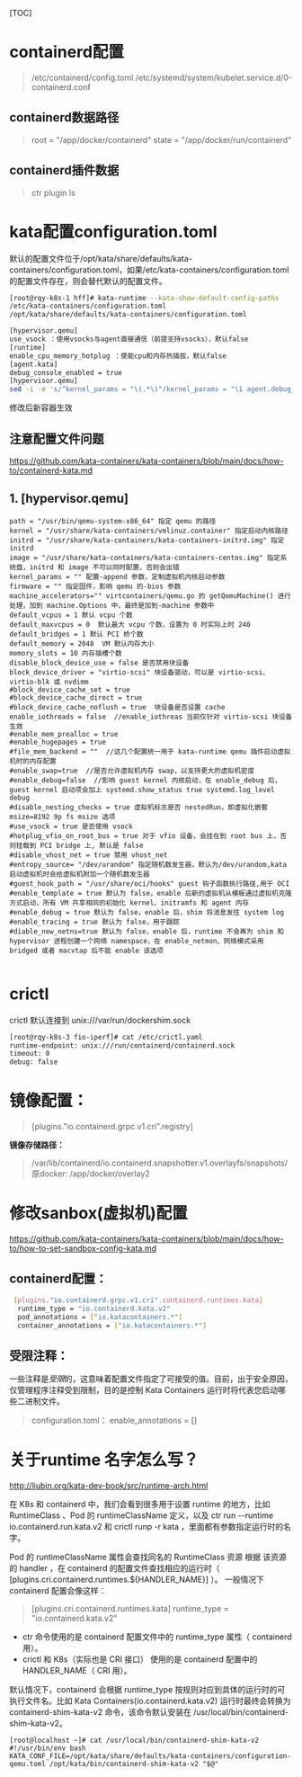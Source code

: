  
[TOC]
# containerd配置

> /etc/containerd/config.toml
> /etc/systemd/system/kubelet.service.d/0-containerd.conf

## containerd数据路径
> root = "/app/docker/containerd"
> state = "/app/docker/run/containerd"


## containerd插件数据
> ctr plugin ls

 

# kata配置configuration.toml

默认的配置文件位于/opt/kata/share/defaults/kata-containers/configuration.toml，如果/etc/kata-containers/configuration.toml的配置文件存在，则会替代默认的配置文件。

```bash
[root@rqy-k8s-1 hff]# kata-runtime --kata-show-default-config-paths
/etc/kata-containers/configuration.toml
/opt/kata/share/defaults/kata-containers/configuration.toml
```

```bash
[hypervisor.qemu]
use_vsock ：使用vsocks与agent直接通信（前提支持vsocks），默认false 
[runtime]
enable_cpu_memory_hotplug ：使能cpu和内存热插拔，默认false
[agent.kata]
debug_console_enabled = true
[hypervisor.qemu]
sed -i -e 's/^kernel_params = "\(.*\)"/kernel_params = "\1 agent.debug_console"/g' "${kata_configuration_file}"
```

修改后新容器生效

## 注意配置文件问题
https://github.com/kata-containers/kata-containers/blob/main/docs/how-to/containerd-kata.md

## 1. [hypervisor.qemu]
```
path = "/usr/bin/qemu-system-x86_64" 指定 qemu 的路径
kernel = "/usr/share/kata-containers/vmlinuz.container" 指定启动内核路径
initrd = "/usr/share/kata-containers/kata-containers-initrd.img" 指定 initrd
image = "/usr/share/kata-containers/kata-containers-centos.img" 指定系统盘，initrd 和 image 不可以同时配置，否则会出错
kernel_params = "" 配置-append 参数，定制虚拟机内核启动参数
firmware = "" 指定固件，影响 qemu 的-bios 参数
machine_accelerators="" virtcontainers/qemu.go 的 getQemuMachine() 进行处理，加到 machine.Options 中，最终是加到-machine 参数中
default_vcpus = 1 默认 vcpu 个数
default_maxvcpus = 0  默认最大 vcpu 个数，设置为 0 时实际上时 240
default_bridges = 1 默认 PCI 桥个数
default_memory = 2048  VM 默认内存大小
memory_slots = 10 内存插槽个数
disable_block_device_use = false 是否禁用块设备
block_device_driver = "virtio-scsi" 块设备驱动，可以是 virtio-scsi、virtio-blk 或 nvdimm
#block_device_cache_set = true
#block_device_cache_direct = true
#block_device_cache_noflush = true  块设备是否设置 cache
enable_iothreads = false  //enable_iothreas 当前仅针对 virtio-scsi 块设备生效
#enable_mem_prealloc = true
#enable_hugepages = true
#file_mem_backend = ""  //这几个配置统一用于 kata-runtime qemu 插件启动虚拟机时的内存配置
#enable_swap=true  //是否允许虚拟机内存 swap，以支持更大的虚拟机密度
#enable_debug=false  //影响 guest kernel 内核启动，在 enable_debug 后，guest kernel 启动项会加上 systemd.show_status true systemd.log_level debug
#disable_nesting_checks = true 虚拟机标志是否 nestedRun，即虚拟化嵌套
msize=8192 9p fs msize 选项
#use_vsock = true 是否使用 vsock
#hotplug_vfio_on_root_bus = true 对于 vfio 设备，会挂在到 root bus 上，否则挂载到 PCI bridge 上, 默认是 false
#disable_vhost_net = true 禁用 vhost_net
#entropy_source= "/dev/urandom" 指定随机数发生器，默认为/dev/urandom,kata 启动虚拟机时会给虚拟机附加一个随机数发生器
#guest_hook_path = "/usr/share/oci/hooks" guest 钩子函数执行路径,用于 OCI
#enable_template = true 默认为 false，enable 后新的虚拟机从模板通过虚拟机克隆方式启动，所有 VM 共享相同的初始化 kernel、initramfs 和 agent 内存
#enable_debug = true 默认为 false，enable 后，shim 将消息发往 system log
#enable_tracing = true 默认为 false，用于跟踪
#diable_new_netns=true 默认为 false，enable 后，runtime 不会再为 shim 和 hypervisor 进程创建一个网络 namespace，在 enable_netmon、网络模式采用 bridged 或者 macvtap 后不能 enable 该选项


```

# crictl

crictl 默认连接到 unix:///var/run/dockershim.sock

```bash
[root@rqy-k8s-3 fio-iperf]# cat /etc/crictl.yaml
runtime-endpoint: unix:///run/containerd/containerd.sock
timeout: 0
debug: false
```




# 镜像配置：

> [plugins."io.containerd.grpc.v1.cri".registry]

**镜像存储路径：**
> /var/lib/containerd/io.containerd.snapshotter.v1.overlayfs/snapshots/
   原docker: 
   /app/docker/overlay2


# 修改sanbox(虚拟机)配置

https://github.com/kata-containers/kata-containers/blob/main/docs/how-to/how-to-set-sandbox-config-kata.md

## containerd配置：
```bash
​ [plugins."io.containerd.grpc.v1.cri".containerd.runtimes.kata]
​  runtime_type = "io.containerd.kata.v2"
​  pod_annotations = ["io.katacontainers.*"]
​  container_annotations = ["io.katacontainers.*"]
```
## 受限注释：

一些注释是*受限*的，这意味着配置文件指定了可接受的值。目前，出于安全原因，仅管理程序注释受到限制，目的是控制 Kata Containers 运行时将代表您启动哪些二进制文件。

> configuration.toml：
  enable_annotations = []


# 关于runtime 名字怎么写？
http://liubin.org/kata-dev-book/src/runtime-arch.html

在 K8s 和 containerd 中，我们会看到很多用于设置 runtime 的地方，比如 RuntimeClass 、Pod 的 runtimeClassName 定义，以及 ctr run --runtime io.containerd.run.kata.v2 和 crictl runp -r kata ，里面都有参数指定运行时的名字。

Pod 的 runtimeClassName 属性会查找同名的 RuntimeClass 资源
根据 该资源的 handler ，在 containerd 的配置文件查找相应的运行时（ [plugins.cri.containerd.runtimes.${HANDLER_NAME}] ）。
一般情况下 containerd 配置会像这样：

>[plugins.cri.containerd.runtimes.kata]
  runtime_type = "io.containerd.kata.v2"
- ctr 命令使用的是 containerd 配置文件中的 runtime_type 属性（ containerd 用）。
- crictl 和 K8s（实际也是 CRI 接口） 使用的是 containerd 配置中的 HANDLER_NAME（ CRI 用）。

默认情况下，containerd 会根据 runtime_type 按规则对应到具体的运行时的可执行文件名。比如 Kata Containers(io.containerd.kata.v2) 运行时最终会转换为 containerd-shim-kata-v2 命令，该命令默认安装在 /usr/local/bin/containerd-shim-kata-v2。

```
[root@localhost ~]# cat /usr/local/bin/containerd-shim-kata-v2
#!/usr/bin/env bash
KATA_CONF_FILE=/opt/kata/share/defaults/kata-containers/configuration-qemu.toml /opt/kata/bin/containerd-shim-kata-v2 "$@"
```

